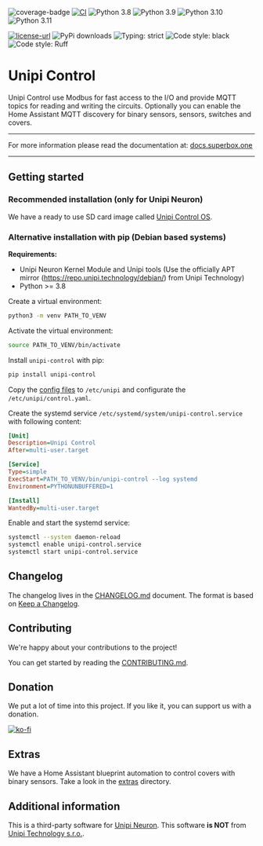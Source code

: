 ![coverage-badge](https://raw.githubusercontent.com/superbox-dev/unipi-control/main/coverage.svg)
[![CI](https://github.com/superbox-dev/unipi-control/actions/workflows/ci.yml/badge.svg?branch=main)](https://github.com/superbox-dev/unipi-control/actions/workflows/ci.yml)
![Python 3.8](https://img.shields.io/badge/python-3.8-blue.svg)
![Python 3.9](https://img.shields.io/badge/python-3.9-blue.svg)
![Python 3.10](https://img.shields.io/badge/python-3.10-blue.svg)
![Python 3.11](https://img.shields.io/badge/python-3.11-blue.svg)

[![license-url](https://img.shields.io/badge/license-Apache%202-yellowgreen)](https://opensource.org/license/apache-2-0/)
![PyPi downloads](https://img.shields.io/pypi/dm/unipi-control)
![Typing: strict](https://img.shields.io/badge/typing-strict-green.svg)
![Code style: black](https://img.shields.io/badge/code%20style-black-black)
![Code style: Ruff](https://img.shields.io/endpoint?url=https://raw.githubusercontent.com/charliermarsh/ruff/main/assets/badge/v1.json)

<!-- pitch start -->
# Unipi Control

Unipi Control use Modbus for fast access to the I/O and provide MQTT topics for reading and writing the circuits. Optionally you can enable the Home Assistant MQTT discovery for binary sensors, sensors, switches and covers.
<!-- pitch end -->

---

For more information please read the documentation at:
[docs.superbox.one](https://docs.superbox.one)

---

<!-- quickstart start -->
## Getting started

### Recommended installation (only for Unipi Neuron)

We have a ready to use SD card image called [Unipi Control OS](https://github.com/superbox-dev/unipi-control-os).

### Alternative installation with pip (Debian based systems)

**Requirements:**

* Unipi Neuron Kernel Module and Unipi tools (Use the officially APT mirror (https://repo.unipi.technology/debian/) from Unipi Technology)
* Python >= 3.8

Create a virtual environment:

```bash
python3 -m venv PATH_TO_VENV
```

Activate the virtual environment:

```bash
source PATH_TO_VENV/bin/activate
```

Install `unipi-control` with pip:

```bash
pip install unipi-control
```

Copy the [config files](https://github.com/superbox-dev/unipi-control/data/opkg/data/local/etc/unipi) to `/etc/unipi` and configurate the `/etc/unipi/control.yaml`.

Create the systemd service `/etc/systemd/system/unipi-control.service` with following content:

```ini
[Unit]
Description=Unipi Control
After=multi-user.target

[Service]
Type=simple
ExecStart=PATH_TO_VENV/bin/unipi-control --log systemd
Environment=PYTHONUNBUFFERED=1

[Install]
WantedBy=multi-user.target
```

Enable and start the systemd service:

```bash
systemctl --system daemon-reload
systemctl enable unipi-control.service
systemctl start unipi-control.service
```
<!-- quickstart end -->

## Changelog

The changelog lives in the [CHANGELOG.md](CHANGELOG.md) document. The format is based on [Keep a Changelog](https://keepachangelog.com/en/1.0.0/).

## Contributing

We're happy about your contributions to the project!

You can get started by reading the [CONTRIBUTING.md](CONTRIBUTING.md).

<!-- donation start -->
## Donation

We put a lot of time into this project. If you like it, you can support us with a donation.

[![ko-fi](https://ko-fi.com/img/githubbutton_sm.svg)](https://ko-fi.com/F2F0KXO6D)
<!-- donation end -->

## Extras

We have a Home Assistant blueprint automation to control covers with binary sensors. Take a look in the [extras](data/extras) directory.

<!-- additional_info start -->
## Additional information

This is a third-party software for [Unipi Neuron](https://www.unipi.technology). This software **is NOT** from [Unipi Technology s.r.o.](https://www.unipi.technology). 
<!-- additional_info end -->
